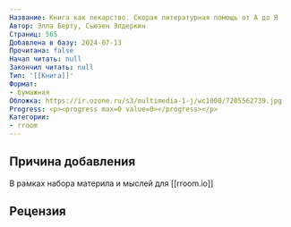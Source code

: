 ```yaml
---
Название: Книга как лекарство. Скорая литературная помощь от А до Я
Автор: Элла Берту, Сьюзен Элдеркин
Страниц: 565
Добавлена в базу: 2024-07-13
Прочитана: false
Начал читать: null
Закончил читать: null
Тип: '[[Книга]]'
Формат:
- бумажная
Обложка: https://ir.ozone.ru/s3/multimedia-1-j/wc1000/7205562739.jpg
Progress: <p><progress max=0 value=0></progress></p>
Категории:
- rroom
---
```

## Причина добавления

В рамках набора материла и мыслей для [[rroom.io]]
## Рецензия